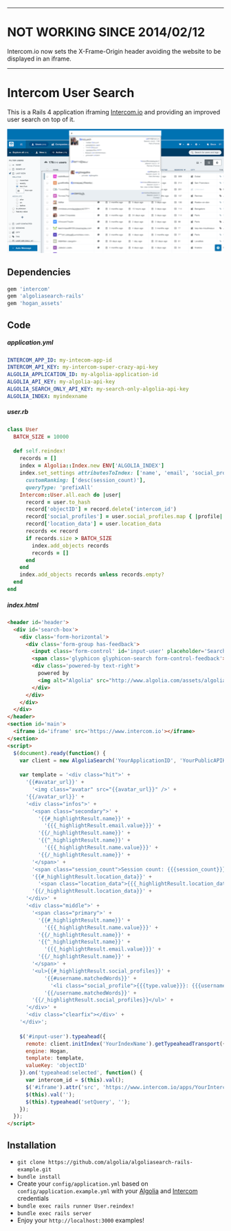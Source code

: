 ***********************************

NOT WORKING SINCE 2014/02/12
==============================
Intercom.io now sets the X-Frame-Origin header avoiding the website to be displayed in an iframe.

***********************************

Intercom User Search
=====================

This is a Rails 4 application iframing [Intercom.io](http://www.intercom.io) and providing an improved user search on top of it.

![Capture](capture.png)

Dependencies
------------

```ruby
gem 'intercom'
gem 'algoliasearch-rails'
gem 'hogan_assets'
```

Code
-----

##### application.yml
```yaml
INTERCOM_APP_ID: my-intecom-app-id
INTERCOM_API_KEY: my-intercom-super-crazy-api-key
ALGOLIA_APPLICATION_ID: my-algolia-application-id
ALGOLIA_API_KEY: my-algolia-api-key
ALGOLIA_SEARCH_ONLY_API_KEY: my-search-only-algolia-api-key
ALGOLIA_INDEX: myindexname
```

##### user.rb
```ruby
class User
  BATCH_SIZE = 10000

  def self.reindex!
    records = []
    index = Algolia::Index.new ENV['ALGOLIA_INDEX']
    index.set_settings attributesToIndex: ['name', 'email', 'social_profiles.username', 'location_data.city_name'],
      customRanking: ['desc(session_count)'],
      queryType: 'prefixAll'
    Intercom::User.all.each do |user|
      record = user.to_hash
      record['objectID'] = record.delete('intercom_id')
      record['social_profiles'] = user.social_profiles.map { |profile| JSON.parse(profile.to_json) }
      record['location_data'] = user.location_data
      records << record
      if records.size > BATCH_SIZE
        index.add_objects records
        records = []
      end
    end
    index.add_objects records unless records.empty?
  end
end
```

##### index.html
```html
<header id='header'>
  <div id='search-box'>
    <div class='form-horizontal'>
      <div class='form-group has-feedback'>
        <input class='form-control' id='input-user' placeholder='Search for users' type='text'>
        <span class='glyphicon glyphicon-search form-control-feedback'></span>
        <div class='powered-by text-right'>
          powered by
          <img alt="Algolia" src="http://www.algolia.com/assets/algolia_white.png" />
        </div>
      </div>
    </div>
  </div>
</header>
<section id='main'>
  <iframe id='iframe' src='https://www.intercom.io'></iframe>
</section>
<script>
  $(document).ready(function() {
    var client = new AlgoliaSearch('YourApplicationID', 'YourPublicAPIKey');
  
    var template = '<div class="hit">' +
      '{{#avatar_url}}' +
        '<img class="avatar" src="{{avatar_url}}" />' +
      '{{/avatar_url}}' +
      '<div class="infos">' +
        '<span class="secondary">' +
          '{{#_highlightResult.name}}' +
            '{{{_highlightResult.email.value}}}' +
          '{{/_highlightResult.name}}' +
          '{{^_highlightResult.name}}' +
            '{{{_highlightResult.name.value}}}' +
          '{{/_highlightResult.name}}' +
        '</span>' +
        '<span class="session_count">Session count: {{{session_count}}}</span>' +
        '{{#_highlightResult.location_data}}' +
          '<span class="location_data">{{{_highlightResult.location_data.city_name.value}}} ({{{_highlightResult.location_data.country_name.value}}})</span>' +
        '{{/_highlightResult.location_data}}' +
      '</div>' +
      '<div class="middle">' +
        '<span class="primary">' +
          '{{#_highlightResult.name}}' +
            '{{{_highlightResult.name.value}}}' +
          '{{/_highlightResult.name}}' +
          '{{^_highlightResult.name}}' +
            '{{{_highlightResult.email.value}}}' +
          '{{/_highlightResult.name}}' +
        '</span>' +
        '<ul>{{#_highlightResult.social_profiles}}' +
            '{{#username.matchedWords}}' + 
              '<li class="social_profile">{{{type.value}}}: {{{username.value}}}</li>' +
            '{{/username.matchedWords}}' +
        '{{/_highlightResult.social_profiles}}</ul>' +
      '</div>' +
      '<div class="clearfix"></div>' +
    '</div>';
  
    $('#input-user').typeahead({
      remote: client.initIndex('YourIndexName').getTypeaheadTransport({ hitsPerPage: 5 }),
      engine: Hogan,
      template: template,
      valueKey: 'objectID'
    }).on('typeahead:selected', function() {
      var intercom_id = $(this).val();
      $('#iframe').attr('src', 'https://www.intercom.io/apps/YourIntercomAppID/users/' + intercom_id);
      $(this).val('');
      $(this).typeahead('setQuery', '');
    });
  });
</script>
```

Installation
--------------

* ```git clone https://github.com/algolia/algoliasearch-rails-example.git```
*  ```bundle install```
*  Create your ```config/application.yml``` based on ```config/application.example.yml``` with your [Algolia](http://www.algolia.com) and [Intercom](http://www.intercom.io) credentials
*  ```bundle exec rails runner User.reindex!```
*  ```bundle exec rails server```
*  Enjoy your ```http://localhost:3000``` examples!
